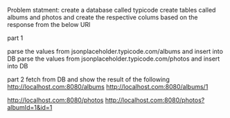 Problem statment:
create a database called typicode
create tables called albums and photos and create the respective colums based on the response from the below URl

part 1

parse the values from jsonplaceholder.typicode.com/albums and insert into DB
parse the values from jsonplaceholder.typicode.com/photos and insert into DB

part 2 fetch from DB and show the result of the following
http://localhost.com:8080/albums
http://localhost.com:8080/albums/1

http://localhost.com:8080/photos
http://localhost.com:8080/photos?albumId=1&id=1
